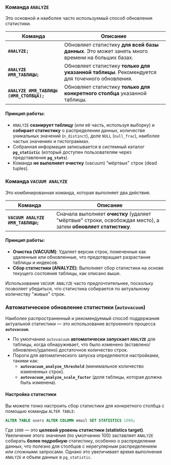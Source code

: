 
### Команда `ANALYZE`

Это основной и наиболее часто используемый способ обновления статистики.

|Команда|Описание|
|---|---|
|**`ANALYZE;`**|Обновляет статистику **для всей базы данных**. Это может занять много времени на больших базах.|
|**`ANALYZE ИМЯ_ТАБЛИЦЫ;`**|Обновляет статистику **только для указанной таблицы**. Рекомендуется для точечного обновления.|
|**`ANALYZE ИМЯ_ТАБЛИЦЫ (ИМЯ_СТОЛБЦА);`**|Обновляет статистику **только для конкретного столбца** указанной таблицы.|


#### Принцип работы:
- `ANALYZE` **сканирует таблицу** (или её часть, используя выборку) и **собирает статистику** о распределении данных, количестве уникальных значений (`n_distinct`), доле `NULL` (`null_frac`), наиболее частых значениях и гистограммах.
- Собранная информация записывается в системный каталог **`pg_statistic`** (который доступен пользователям через представление **`pg_stats`**).
- Команда **не выполняет очистку** (vacuum) "мёртвых" строк (dead tuples).


### Команда `VACUUM ANALYZE`

Это комбинированная команда, которая выполняет два действия.

| Команда                           | Описание                                                                                                      |
| --------------------------------- | ------------------------------------------------------------------------------------------------------------- |
| **`VACUUM ANALYZE ИМЯ_ТАБЛИЦЫ;`** | Сначала выполняет **очистку** (удаляет "мёртвые" строки, освобождая место), а затем **обновляет статистику**. |

#### Принцип работы:
- **Очистка (VACUUM)**: Удаляет версии строк, помеченные как удаленные или обновленные, что предотвращает разрастание таблицы и индексов.
- **Сбор статистики (ANALYZE)**: Выполняет сбор статистики на основе текущего состояния таблицы, как описано выше.

Использование `VACUUM ANALYZE` часто предпочтительнее, поскольку позволяет убедиться, что статистика собирается по актуальному количеству "живых" строк.



### Автоматическое обновление статистики (`autovacuum`)

Наиболее распространенный и рекомендуемый способ поддержания актуальной статистики — это использование встроенного процесса **`autovacuum`**.
- По умолчанию `autovacuum` **автоматически запускает `ANALYZE`** для таблицы, когда обнаруживает, что было изменено (вставлено/обновлено/удалено) достаточное количество строк. 
- Пороги для автоматического запуска определяются настройками, такими как:
    - **`autovacuum_analyze_threshold`** (минимальное количество измененных строк).
    - **`autovacuum_analyze_scale_factor`** (доля таблицы, которая должна быть изменена).
        

#### Настройка статистики

Вы можете тонко настроить сбор статистики для конкретного столбца с помощью команды `ALTER TABLE`:

```sql
ALTER TABLE users ALTER COLUMN email SET STATISTICS 1000;
```

Где `1000` — это **целевой уровень статистики (statistics target)**. Увеличение этого значения (по умолчанию 100) заставляет `ANALYZE` собирать **более подробную** статистику, особенно о распределении данных, что полезно для столбцов с нерегулярным распределением или сложными запросами. Однако это увеличивает время выполнения `ANALYZE` и объем данных в `pg_statistic`.